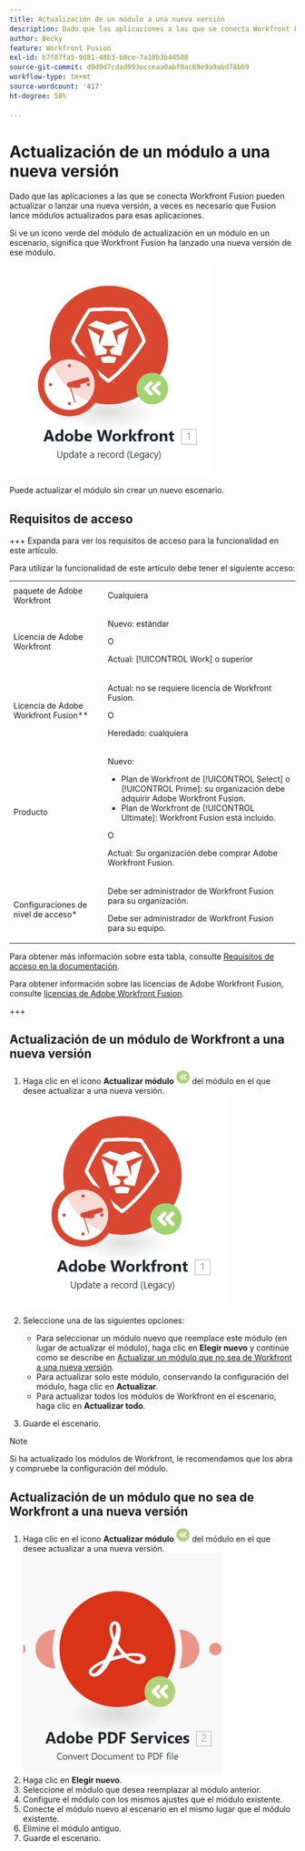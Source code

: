 ```yaml
---
title: Actualización de un módulo a una nueva versión
description: Dado que las aplicaciones a las que se conecta Workfront Fusion pueden actualizar o lanzar una nueva versión, a veces es necesario que Fusion lance módulos actualizados para esas aplicaciones.
author: Becky
feature: Workfront Fusion
exl-id: b7f07fa5-9d81-48b3-b0ce-7a18b3b44508
source-git-commit: d0d9d7cdad993ecceaa0abf0ac69e9a9abd78b69
workflow-type: tm+mt
source-wordcount: '417'
ht-degree: 58%

---
```


# Actualización de un módulo a una nueva versión

Dado que las aplicaciones a las que se conecta Workfront Fusion pueden actualizar o lanzar una nueva versión, a veces es necesario que Fusion lance módulos actualizados para esas aplicaciones.

Si ve un icono verde del módulo de actualización en un módulo en un escenario, significa que Workfront Fusion ha lanzado una nueva versión de ese módulo.

![Icono de actualización](assets/update-indicator-workfront.png)

Puede actualizar el módulo sin crear un nuevo escenario.

## Requisitos de acceso

+++ Expanda para ver los requisitos de acceso para la funcionalidad en este artículo.

Para utilizar la funcionalidad de este artículo debe tener el siguiente acceso:

<table style="table-layout:auto">
 <col> 
 <col> 
 <tbody> 
  <tr> 
   <td role="rowheader">paquete de Adobe Workfront</td> 
   <td> <p>Cualquiera</p> </td> 
  </tr> 
  <tr data-mc-conditions=""> 
   <td role="rowheader">Licencia de Adobe Workfront</td> 
   <td> <p>Nuevo: estándar</p><p>O</p><p>Actual: [!UICONTROL Work] o superior</p> </td> 
  </tr> 
  <tr> 
   <td role="rowheader">Licencia de Adobe Workfront Fusion**</td> 
   <td>
   <p>Actual: no se requiere licencia de Workfront Fusion.</p>
   <p>O</p>
   <p>Heredado: cualquiera </p>
   </td> 
  </tr> 
  <tr> 
   <td role="rowheader">Producto</td> 
   <td>
   <p>Nuevo:</p> <ul><li>Plan de Workfront de [!UICONTROL Select] o [!UICONTROL Prime]: su organización debe adquirir Adobe Workfront Fusion.</li><li>Plan de Workfront de [!UICONTROL Ultimate]: Workfront Fusion está incluido.</li></ul>
   <p>O</p>
   <p>Actual: Su organización debe comprar Adobe Workfront Fusion.</p>
   </td> 
  </tr>
  <tr data-mc-conditions=""> 
   <td role="rowheader">Configuraciones de nivel de acceso*</td> 
   <td> 
     <p>Debe ser administrador de Workfront Fusion para su organización.</p>
     <p>Debe ser administrador de Workfront Fusion para su equipo.</p>
   </td> 
  </tr> 
   </td> 
  </tr> 
 </tbody> 
</table>

Para obtener más información sobre esta tabla, consulte [Requisitos de acceso en la documentación](/help/workfront-fusion/references/licenses-and-roles/access-level-requirements-in-documentation.md).

Para obtener información sobre las licencias de Adobe Workfront Fusion, consulte [licencias de Adobe Workfront Fusion](/help/workfront-fusion/set-up-and-manage-workfront-fusion/licensing-operations-overview/license-automation-vs-integration.md).

+++

## Actualización de un módulo de Workfront a una nueva versión

1. Haga clic en el icono **Actualizar módulo** ![Actualizar icono](assets/upgrade-icon.png) del módulo en el que desee actualizar a una nueva versión.
   ![Icono de actualización](assets/update-indicator-workfront.png)
1. Seleccione una de las siguientes opciones:

   * Para seleccionar un módulo nuevo que reemplace este módulo (en lugar de actualizar el módulo), haga clic en **Elegir nuevo** y continúe como se describe en [Actualizar un módulo que no sea de Workfront a una nueva versión](#upgrade-a-non-workfront-module-to-a-new-version).
   * Para actualizar solo este módulo, conservando la configuración del módulo, haga clic en **Actualizar**.
   * Para actualizar todos los módulos de Workfront en el escenario, haga clic en **Actualizar todo**.

1. Guarde el escenario.

>[!NOTE]
>
>Si ha actualizado los módulos de Workfront, le recomendamos que los abra y compruebe la configuración del módulo.

## Actualización de un módulo que no sea de Workfront a una nueva versión

1. Haga clic en el icono **Actualizar módulo** ![Actualizar icono](assets/upgrade-icon.png) del módulo en el que desee actualizar a una nueva versión.
   ![Icono de actualización](assets/update-indicator.png)
1. Haga clic en **Elegir nuevo**.
1. Seleccione el módulo que desea reemplazar al módulo anterior.
1. Configure el módulo con los mismos ajustes que el módulo existente.
1. Conecte el módulo nuevo al escenario en el mismo lugar que el módulo existente.
1. Elimine el módulo antiguo.
1. Guarde el escenario.
